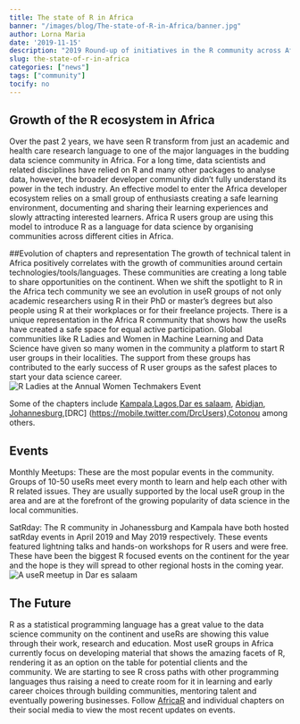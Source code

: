 ```yaml
---
title: The state of R in Africa
banner: "/images/blog/The-state-of-R-in-Africa/banner.jpg"
author: Lorna Maria
date: '2019-11-15'
description: "2019 Round-up of initiatives in the R community across Africa."
slug: the-state-of-r-in-africa
categories: ["news"]
tags: ["community"]
tocify: no
---
```

## Growth of the R ecosystem in Africa 

Over the past 2 years, we have seen R transform from just an academic and health care research language to one of the major languages in the budding data science community in Africa. For a long time, data scientists and related disciplines have relied on R and many other packages to analyse data, however, the broader developer community didn’t fully understand its power in the tech industry.
An effective model to enter the Africa developer ecosystem relies on a small group of enthusiasts creating a safe learning environment, documenting and sharing their learning experiences and slowly attracting interested learners. Africa R users group are using this model to introduce R as a language for data science by organising communities across different cities in Africa.

##Evolution of chapters and representation
The growth of technical talent in Africa positively correlates with the growth of communities around certain technologies/tools/languages. These communities are creating a long table to share opportunities on the continent. When we shift the spotlight to R in the Africa tech community we see an evolution in useR groups of not only academic researchers using R in their PhD or master’s degrees but also people using R at their workplaces or for their freelance projects. 
There is a unique representation in the Africa R community that shows how the useRs have created a safe space for equal active participation. Global communities like R Ladies and Women in Machine Learning and Data Science have given so many women in the community a platform to start R user groups in their localities. The support from these groups has contributed to the early success of R user groups as the safest places to start your data science career.
![R Ladies at the Annual Women Techmakers Event](/images/blog/The-state-of-R-in-Africa/representation.jpg)

Some of the chapters include [Kampala](https://mobile.twitter.com/Rladieskampala),[Lagos](https://mobile.twitter.com/LagosRUsers),[Dar es salaam](https://mobile.twitter.com/daR_users), [Abidjan](https://mobile.twitter.com/AbidjanRusers), [Johannesburg](https://mobile.twitter.com/RLadiesJozi),[DRC] (https://mobile.twitter.com/DrcUsers),[Cotonou](https://mobile.twitter.com/RLadiesCtn) among others. 

## Events

Monthly Meetups: These are the most popular events in the community. Groups of 10-50 useRs meet every month to learn and help each other with R related issues. They are usually supported by the local useR group in the area and are at the forefront of the growing popularity of data science in the local communities.

SatRday: The R community in Johanessburg and Kampala have both hosted satRday events in April 2019 and May 2019 respectively. These events featured lightning talks and hands-on workshops for R users and were free. These have been the biggest R focused events on the continent for the year and the hope is they will spread to other regional hosts in the coming year. 
![A useR meetup in Dar es salaam](/images/blog/The-state-of-R-in-Africa/events.jpg)

## The Future
R as a statistical programming language has a great value to the data science community on the continent and useRs are showing this value through their work, research and education. Most useR groups in Africa currently focus on developing material that shows the amazing facets of R, rendering it as an option on the table for potential clients and the community. We are starting to see R cross paths with other programming languages thus raising a need to create room for it in learning and early career choices through building communities, mentoring talent and eventually powering businesses.
Follow [AfricaR](https://mobile.twitter.com/AfricaRUsers)  and individual chapters on their social media to view the most recent updates on events.
